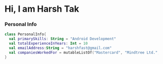 # Hi, I am Harsh Tak

### Personal Info
```kotlin
class PersonalInfo{
  val primarySkills: String = "Android Development"
  val totalExperienceInYears: Int = 10
  val emailAddress:String = "harshfast@gmail.com"
  val companiesWorkedFor = mutableListOf("Mastercard", "Mindtree Ltd.", "Mobisy Technologies")
}
```


<!---
harshfast/harshfast is a ✨ special ✨ repository because its `README.md` (this file) appears on your GitHub profile.
You can click the Preview link to take a look at your changes.
--->
